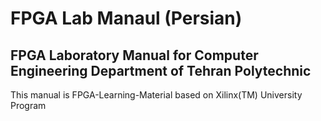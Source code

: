 # FPGA Lab Manaul (Persian)

## FPGA Laboratory Manual for Computer Engineering Department of Tehran Polytechnic
This manual is FPGA-Learning-Material based on Xilinx(TM) University Program

